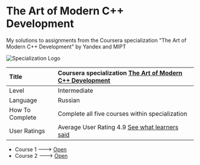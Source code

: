 # The Art of Modern C++ Development
My solutions to assignments from the Coursera specialization "The Art of Modern C++ Development" by Yandex and MIPT

![Specialization Logo](https://github.com/PereplutCW/ModernCPP/blob/master/WhiteBelt/img.jpg)

| Title | Coursera specialization [The Art of Modern C++ Development](https://www.coursera.org/specializations/c-plus-plus-modern-development?)|
| :---- | :----------- |
| Level | Intermediate |
| Language | Russian |
| How To Complete | Complete all five courses within specialization |        
| User Ratings | Average User Rating 4.9 [See what learners said](https://www.coursera.org/learn/c-plus-plus-white#ratings)|

* Course 1 ---> [Open](https://github.com/PereplutCW/ModernCPP/tree/master/WhiteBelt)
* Course 2 ---> [Open](https://github.com/PereplutCW/ModernCPP/tree/master/YellowBelt)

